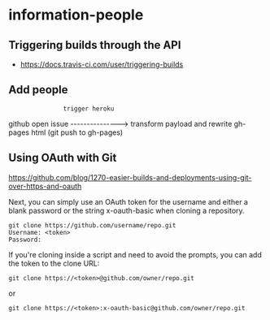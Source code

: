 # information-people

## Triggering builds through the API

* https://docs.travis-ci.com/user/triggering-builds

## Add people

                   trigger heroku
github open issue ---------------> transform payload and rewrite gh-pages html (git push to gh-pages)

## Using OAuth with Git

https://github.com/blog/1270-easier-builds-and-deployments-using-git-over-https-and-oauth

Next, you can simply use an OAuth token for the username and either a blank password or the string x-oauth-basic when cloning a repository.

```
git clone https://github.com/username/repo.git
Username: <token>
Password:
```

If you're cloning inside a script and need to avoid the prompts, you can add the token to the clone URL:

```
git clone https://<token>@github.com/owner/repo.git
```

or

```
git clone https://<token>:x-oauth-basic@github.com/owner/repo.git
```
